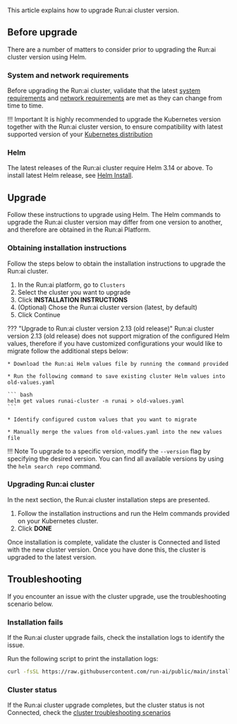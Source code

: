   
This article explains how to upgrade Run:ai cluster version.

## Before upgrade

There are a number of matters to consider prior to upgrading the Run:ai cluster version using Helm.

### System and network requirements

Before upgrading the Run:ai cluster, validate that the latest [system requirements](./cluster-prerequisites.md) and [network requirements](./network-req.md) are met as they can change from time to time.

!!! Important
    It is highly recommended to upgrade the Kubernetes version together with the Run:ai cluster version, to ensure compatibility with latest supported version of your [Kubernetes distribution](cluster-prerequisites.md#kubernetes-distribution)

### Helm

The latest releases of the Run:ai cluster require Helm 3.14 or above. To install latest Helm release, see [Helm Install](https://helm.sh/docs/helm/helm_install/).

## Upgrade

Follow these instructions to upgrade using Helm. The Helm commands to upgrade the Run:ai cluster version may differ from one version to another, and therefore are obtained in the Run:ai Platform.

### Obtaining installation instructions

Follow the steps below to obtain the installation instructions to upgrade the Run:ai cluster.

1. In the Run:ai platform, go to `Clusters`  
2. Select the cluster you want to upgrade  
3. Click __INSTALLATION INSTRUCTIONS__  
4. (Optional) Chose the Run:ai cluster version (latest, by default)  
5. Click Continue

??? "Upgrade to Run:ai cluster version 2.13 (old release)"
    Run:ai cluster version 2.13 (old release) does not support migration of the configured Helm values, therefore if you have customized configurations your would like to migrate follow the additional steps below:

    * Download the Run:ai Helm values file by running the command provided 

    * Run the following command to save existing cluster Helm values into old-values.yaml
    
    ``` bash
    helm get values runai-cluster -n runai > old-values.yaml
    ```

    * Identify configured custom values that you want to migrate

    * Manually merge the values from old-values.yaml into the new values file

!!! Note
    To upgrade to a specific version, modify the `--version` flag by specifying the desired version. You can find all available versions by using the `helm search repo` command.

### Upgrading Run:ai cluster

In the next section, the Run:ai cluster installation steps are presented.

1. Follow the installation instructions and run the Helm commands provided on your Kubernetes cluster.  
2. Click __DONE__

Once installation is complete, validate the cluster is Connected and listed with the new cluster version. Once you have done this, the cluster is upgraded to the latest version.

## Troubleshooting

If you encounter an issue with the cluster upgrade, use the troubleshooting scenario below.

### Installation fails

If the Run:ai cluster upgrade fails, check the installation logs to identify the issue.

Run the following script to print the installation logs:

``` bash
curl -fsSL https://raw.githubusercontent.com/run-ai/public/main/installation/get-installation-logs.sh
```

### Cluster status

If the Run:ai cluster upgrade completes, but the cluster status is not Connected, check the [cluster troubleshooting scenarios](../config/clusters.md#troubleshooting)

